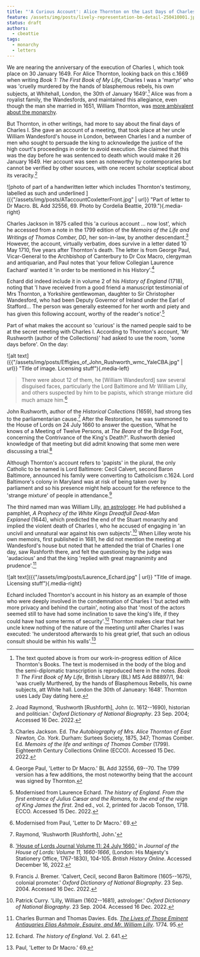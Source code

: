 ```yaml
---
title: "'A Curious Account': Alice Thornton on the Last Days of Charles I"
feature: /assets/img/posts/lively-representation-bm-detail-250410001.jpg
status: draft
authors:
  - cbeattie
tags:
  - monarchy
  - letters
---
```


We are nearing the anniversary of the execution of Charles I, which took place on 30 January 1649. For Alice Thornton, looking back on this c.1669 when writing _Book 1: The First Book of My Life_, Charles I was a 'martyr'
who was 'cruelly murdered by the hands of blasphemous rebels, his own
subjects, at Whitehall, London, the 30th of January 1649'.[^1]
Alice was from a royalist family, the Wandesfords, and maintained this
allegiance, even though the man she married in 1651, William Thornton,
was [more ambivalent about the monarchy](https://thornton.kdl.kcl.ac.uk/posts/blog/2022-09-12-a-house-divided/).

But Thornton, in other writings, had more to say about the final days of
Charles I. She gave an account of a meeting, that took place at her
uncle William Wandesford's house in London, between Charles I and a
number of men who sought to persuade the king to acknowledge the justice
of the high court's proceedings in order to avoid execution. She
claimed that this was the day before he was sentenced to death which
would make it 26 January 1649. Her account was seen as noteworthy by
contemporaries but cannot be verified by other sources, with one recent
scholar sceptical about its veracity.[^2]

![photo of part of a handwritten letter which includes Thornton's testimony, labelled as such and underlined ]({{"/assets/img/posts/ATaccountCoxletterFront.jpg" | url}} "Part of letter to Dr Macro. BL Add 32556, 69. Photo by Cordelia Beattie, 2019."){.media-right}

Charles Jackson in 1875 called this 'a curious account ... now lost',
which he accessed from a note in the 1799 edition of the _Memoirs of the
Life and Writings of Thomas Comber, DD_, her son-in-law, by another
descendant.[^3] However, the account, virtually verbatim, does survive
in a letter dated 10 May 1710, five years after Thornton's death.
The letter is from George Paul, Vicar-General to the Archbishop of
Canterbury to Dr Cox Macro, clergyman and antiquarian, and Paul notes
that 'your fellow Collegian Laurence Eachard\' wanted it \'in order to
be mentioned in his History'.[^4]

Echard did indeed include it in volume 2 of his _History of England_
(1718), noting that 'I have received from a good friend a manuscript
testimonial of Mrs Thornton, a Yorkshire gentlewoman, daughter to Sir
Christopher Wandesford, who had been Deputy Governor of Ireland under
the Earl of Stafford... The person was generally esteemed for her worth
and piety and has given this following account, worthy of the reader's
notice'.[^5]

Part of what makes the account so 'curious' is the named people said to
be at the secret meeting with Charles I. According to Thornton's
account, 'Mr Rushworth (author of the Collections)' had asked to use the
room, 'some days before'. On the day:

![alt text]({{"/assets/img/posts/Effigies_of_John_Rushworth_wmc_YaleCBA.jpg" | url}} "Title of image. Licensing stuff"){.media-left}

>There were about 12 of them, he \[William Wandesford\] saw several
disguised faces, particularly the Lord Baltimore and Mr William Lilly,
and others suspected by him to be papists, which strange mixture did
much amaze him.[^6]

John Rushworth, author of the _Historical Collections_ (1659), had
strong ties to the parliamentarian cause.[^7] After the
Restoration, he was summoned to the House of Lords on 24 July 1660 to
answer the question, 'What he knows of a Meeting of Twelve Persons,
at *The Beare* of the Bridge Foot, concerning the Contrivance of the
King's Death?'. Rushworth denied knowledge of that meeting but did
admit knowing that some men were discussing a trial.[^8]

Although Thornton's account refers to 'papists' in the plural, the only
Catholic to be named is Lord Baltimore: Cecil Calvert, second
Baron Baltimore, announced his family were converting to Catholicism
c.1624. Lord Baltimore's colony in Maryland was at risk of being taken
over by parliament and so his presence might help account for the reference
to the 'strange mixture' of people in attendance.[^9]

The third named man was William Lilly, [an astrologer](https://thornton.kdl.kcl.ac.uk/posts/blog/2022-10-25-black-monday-solar-eclipse-1652/). He had published a pamphlet, *A Prophecy of the White Kings
Dreadfull Dead-Man Explaned* (1644), which predicted the end of the
Stuart monarchy and implied the violent death of Charles I, who he
accused of engaging in 'an uncivil and unnatural war against his own
subjects'.[^10] When Lilley wrote his own memoirs, first
published in 1681, he did not mention the meeting at Wandesford's house
but noted that he attended the trial of Charles I one day, saw Rushforth
there, and felt the questioning by the judge was 'audacious' and that
the king 'replied with great magnanimity and prudence'.[^11]

![alt text]({{"/assets/img/posts/Laurence_Echard.jpg" | url}} "Title of image. Licensing stuff"){.media-right}

Echard included Thornton's account in his history as an example of those
who were deeply involved in the condemnation of Charles I 'but acted
with more privacy and behind the curtain', noting also that 'most of the
actors seemed still to have had some inclination to save the king's
life, if they could have had some terms of security'.[^12]
Thornton makes clear that her uncle knew nothing of the nature of the
meeting until after Charles I was executed: 'he understood afterwards to
his great grief, that such an odious consult should be within his
walls'.[^13]

[^1]:
    The text quoted above is from our work-in-progress edition of Alice
    Thornton's Books. The text is modernised in the body of the blog and
    the semi-diplomatic transcription is reproduced here in the notes. *Book
    1: The First Book of My Life*, British Library (BL) MS Add 88897/1, 94:
    'was cruelly Murthered, by the hands of Blasphemous Rebells, his owne
    subjects, att White hall. London the 30th of Janueary: 1648'. Thornton
    uses Lady Day dating here.

[^2]:
    Joad Raymond, \'Rushworth \[Rushforth\], John (c. 1612--1690),
    historian and politician.\' _Oxford Dictionary of National Biography_.
    23 Sep. 2004; Accessed 16 Dec. 2022.

[^3]:
    Charles Jackson. Ed. *The Autobiography of Mrs. Alice Thornton of
    East Newton, Co. York*. Durham: Surtees Society, 1875, 347; Thomas
    Comber. Ed. _Memoirs of the life and writings of Thomas Comber_ (1799).
    Eighteenth Century Collections Online (ECCO). Accessed 15 Dec. 2022.

[^4]:
    George Paul, 'Letter to Dr Macro.' BL Add 32556, 69--70. The 1799
    version has a few additions, the most noteworthy being that the account
    was signed by Thornton.

[^5]:
    Modernised from Laurence Echard. _The history of England. From the
    first entrance of Julius Cæsar and the Romans, to the end of the
    reign of King James the first_. 2nd ed., vol. 2, printed for Jacob
    Tonson, 1718. ECCO. Accessed 15 Dec. 2022.

[^6]: Modernised from Paul, 'Letter to Dr Macro.' 69.
[^7]: Raymond, \'Rushworth \[Rushforth\], John.'
[^8]:
    ['House of Lords Journal Volume 11: 24 July 1660,'](http://www.british-history.ac.uk/lords-jrnl/vol11/pp104-105) in *Journal
    of the House of Lords: Volume 11, 1660-1666*, (London: His
    Majesty\'s Stationery Office, 1767-1830), 104-105. *British History
    Online*. Accessed December 16, 2022.

[^9]:
    Francis J. Bremer. \'Calvert, Cecil, second Baron Baltimore
    (1605--1675), colonial promoter.\' _Oxford Dictionary of National
    Biography_. 23 Sep. 2004. Accessed 16 Dec. 2022.

[^10]:
    Patrick Curry. \'Lilly, William (1602--1681), astrologer.\'
    _Oxford Dictionary of National Biography_. 23 Sep. 2004. Accessed 16
    Dec. 2022.

[^11]:
    Charles Burman and Thomas Davies. Eds. [_The Lives of Those
    Eminent Antiquaries Elias Ashmole, Esquire, and Mr. William Lilly_](https://books.google.co.uk/books?id=DxE2AAAAMAAJ). 1774. 95.

[^12]: Echard. _The history of England_. Vol. 2. 641.
[^13]: Paul, 'Letter to Dr Macro.' 69.
